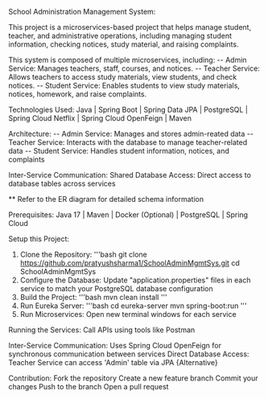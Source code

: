 School Administration Management System:

This project is a microservices-based project that helps manage student, teacher, and administrative operations, including managing student information, checking notices, study material, and raising complaints.

This system is composed of multiple microservices, including:
-- Admin Service: Manages teachers, staff, courses, and notices.
-- Teacher Service: Allows teachers to access study materials, view students, and check notices.
-- Student Service: Enables students to view study materials, notices, homework, and raise complaints.

Technologies Used:
Java | Spring Boot | Spring Data JPA | PostgreSQL | Spring Cloud Netflix | Spring Cloud OpenFeign | Maven

Architecture:
-- Admin Service: Manages and stores admin-reated data
-- Teacher Service: Interacts with the database to manage teacher-related data
-- Student Service: Handles student information, notices, and complaints

Inter-Service Communication:
Shared Database Access: Direct access to database tables across services

** Refer to the ER diagram for detailed schema information

Prerequisites:
Java 17 | Maven | Docker (Optional) | PostgreSQL | Spring Cloud

Setup this Project: 
1. Clone the Repository:
'''bash
git clone https://github.com/pratyushsharma1/SchoolAdminMgmtSys.git
cd SchoolAdminMgmtSys
2. Configure the Database:
Update "application.properties" files in each service to match your PostgreSQL database configuration
3. Build the Project:
'''bash
mvn clean install
'''
5. Run Eureka Server:
'''bash
cd eureka-server
mvn spring-boot:run
'''
5. Run Microservices:
Open new terminal windows for each service

Running the Services:
Call APIs using tools like Postman

Inter-Service Communication:
Uses Spring Cloud OpenFeign for synchronous communication between services
Direct Database Access: Teacher Service can access 'Admin' table via JPA {Alternative}

Contribution:
Fork the repository
Create a new feature branch
Commit your changes
Push to the branch
Open a pull request
